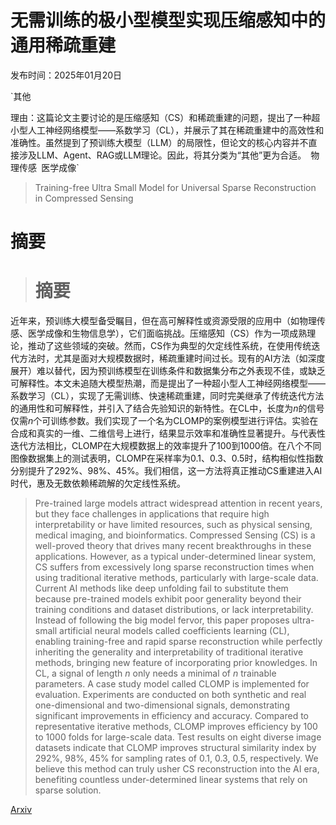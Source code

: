 # 无需训练的极小型模型实现压缩感知中的通用稀疏重建

发布时间：2025年01月20日

`其他

理由：这篇论文主要讨论的是压缩感知（CS）和稀疏重建的问题，提出了一种超小型人工神经网络模型——系数学习（CL），并展示了其在稀疏重建中的高效性和准确性。虽然提到了预训练大模型（LLM）的局限性，但论文的核心内容并不直接涉及LLM、Agent、RAG或LLM理论。因此，将其分类为“其他”更为合适。` `物理传感` `医学成像`

> Training-free Ultra Small Model for Universal Sparse Reconstruction in Compressed Sensing

# 摘要

> # 摘要
近年来，预训练大模型备受瞩目，但在高可解释性或资源受限的应用中（如物理传感、医学成像和生物信息学），它们面临挑战。压缩感知（CS）作为一项成熟理论，推动了这些领域的突破。然而，CS作为典型的欠定线性系统，在使用传统迭代方法时，尤其是面对大规模数据时，稀疏重建时间过长。现有的AI方法（如深度展开）难以替代，因为预训练模型在训练条件和数据集分布之外表现不佳，或缺乏可解释性。本文未追随大模型热潮，而是提出了一种超小型人工神经网络模型——系数学习（CL），实现了无需训练、快速稀疏重建，同时完美继承了传统迭代方法的通用性和可解释性，并引入了结合先验知识的新特性。在CL中，长度为$n$的信号仅需$n$个可训练参数。我们实现了一个名为CLOMP的案例模型进行评估。实验在合成和真实的一维、二维信号上进行，结果显示效率和准确性显著提升。与代表性迭代方法相比，CLOMP在大规模数据上的效率提升了100到1000倍。在八个不同图像数据集上的测试表明，CLOMP在采样率为0.1、0.3、0.5时，结构相似性指数分别提升了292%、98%、45%。我们相信，这一方法将真正推动CS重建进入AI时代，惠及无数依赖稀疏解的欠定线性系统。

> Pre-trained large models attract widespread attention in recent years, but they face challenges in applications that require high interpretability or have limited resources, such as physical sensing, medical imaging, and bioinformatics. Compressed Sensing (CS) is a well-proved theory that drives many recent breakthroughs in these applications. However, as a typical under-determined linear system, CS suffers from excessively long sparse reconstruction times when using traditional iterative methods, particularly with large-scale data. Current AI methods like deep unfolding fail to substitute them because pre-trained models exhibit poor generality beyond their training conditions and dataset distributions, or lack interpretability. Instead of following the big model fervor, this paper proposes ultra-small artificial neural models called coefficients learning (CL), enabling training-free and rapid sparse reconstruction while perfectly inheriting the generality and interpretability of traditional iterative methods, bringing new feature of incorporating prior knowledges. In CL, a signal of length $n$ only needs a minimal of $n$ trainable parameters. A case study model called CLOMP is implemented for evaluation. Experiments are conducted on both synthetic and real one-dimensional and two-dimensional signals, demonstrating significant improvements in efficiency and accuracy. Compared to representative iterative methods, CLOMP improves efficiency by 100 to 1000 folds for large-scale data. Test results on eight diverse image datasets indicate that CLOMP improves structural similarity index by 292%, 98%, 45% for sampling rates of 0.1, 0.3, 0.5, respectively. We believe this method can truly usher CS reconstruction into the AI era, benefiting countless under-determined linear systems that rely on sparse solution.

[Arxiv](https://arxiv.org/abs/2501.11592)